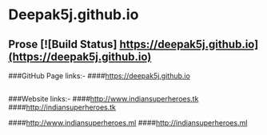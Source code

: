# Deepak5j.github.io

## Prose [![Build Status] https://deepak5j.github.io](https://deepak5j.github.io)

###GitHub Page links:-
####https://deepak5j.github.io

##

###Website links:-
####http://www.indiansuperheroes.tk
####http://indiansuperheroes.tk

####http://www.indiansuperheroes.ml
####http://indiansuperheroes.ml
